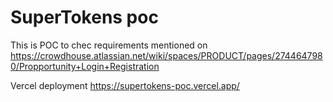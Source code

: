 # SuperTokens poc

This is POC to chec requirements mentioned on
https://crowdhouse.atlassian.net/wiki/spaces/PRODUCT/pages/2744647980/Propportunity+Login+Registration


Vercel deployment
https://supertokens-poc.vercel.app/